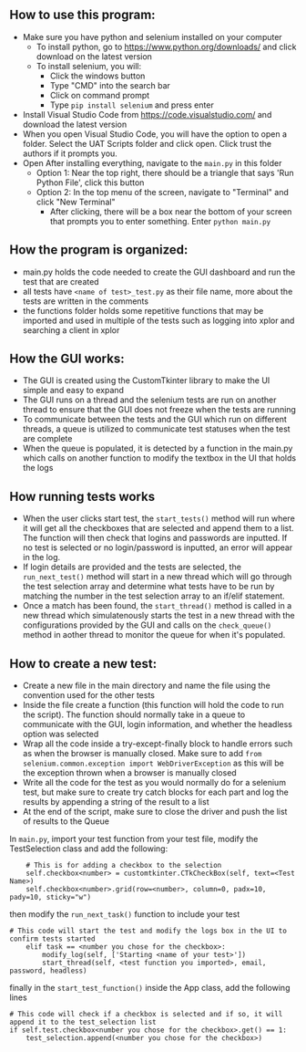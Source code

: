 ## How to use this program:
- Make sure you have python and selenium installed on your computer
    - To install python, go to https://www.python.org/downloads/ and click download on the latest version
    - To install selenium, you will: 
        - Click the windows button 
        - Type "CMD" into the search bar 
        - Click on command prompt 
        - Type `pip install selenium` and press enter
- Install Visual Studio Code from https://code.visualstudio.com/ and download the latest version
- When you open Visual Studio Code, you will have the option to open a folder. Select the UAT Scripts folder and click open. Click trust the authors if it prompts you.
- Open After installing everything, navigate to the `main.py` in this folder
    - Option 1: Near the top right, there should be a triangle that says 'Run Python File', click this button
	- Option 2: In the top menu of the screen, navigate to "Terminal" and click "New Terminal"
	    - After clicking, there will be a box near the bottom of your screen that prompts you to enter something. Enter `python main.py`
## How the program is organized:
- main.py holds the code needed to create the GUI dashboard and run the test that are created
- all tests have `<name of test>_test.py` as their file name, more about the tests are written in the comments
- the functions folder holds some repetitive functions that may be imported and used in multiple of the tests such as logging into xplor and searching a client in xplor

## How the GUI works:
- The GUI is created using the CustomTkinter library to make the UI simple and easy to expand
- The GUI runs on a thread and the selenium tests are run on another thread to ensure that the GUI does not freeze when the tests are running
- To communicate between the tests and the GUI which run on different threads, a queue is utilized to communicate test statuses when the test are complete
- When the queue is populated, it is detected by a function in the main.py which calls on another function to modify the textbox in the UI that holds the logs 

## How running tests works
- When the user clicks start test, the `start_tests()` method will run where it will get all the checkboxes that are selected and append them to a list. The function 
will then check that logins and passwords are inputted. If no test is selected or no login/password is inputted, an error will appear in the log. 
- If login details are provided and the tests are selected, the `run_next_test()` method will start in a new thread which will go through the test selection array and determine
what tests have to be run by matching the number in the test selection array to an if/elif statement. 
- Once a match has been found, the `start_thread()` method is called in a new thread which simulatenously starts the test in a new thread with the configurations provided by the GUI and
calls on the `check_queue()` method in aother thread to monitor the queue for when it's populated. 

## How to create a new test:
- Create a new file in the main directory and name the file using the convention used for the other tests
- Inside the file create a function (this function will hold the code to run the script). The function should normally take in a queue to communicate with the GUI, login information, and whether the headless option was selected
- Wrap all the code inside a try-except-finally block to handle errors such as when the browser is manually closed. Make sure to add `from selenium.common.exception import WebDriverException` as this will be the exception thrown when a browser is manually closed
- Write all the code for the test as you would normally do for a selenium test, but make sure to create try catch blocks for each part and log the results by appending a string of the result to a list 
- At the end of the script, make sure to close the driver and push the list of results to the Queue

In `main.py`, import your test function from your test file, modify the TestSelection class and add the following:
```
    # This is for adding a checkbox to the selection
    self.checkbox<number> = customtkinter.CTkCheckBox(self, text=<Test Name>)
    self.checkbox<number>.grid(row=<number>, column=0, padx=10, pady=10, sticky="w")
```
then modify the `run_next_task()` function to include your test
```
# This code will start the test and modify the logs box in the UI to confirm tests started
    elif task == <number you chose for the checkbox>:
        modify_log(self, ['Starting <name of your test>'])
        start_thread(self, <test function you imported>, email, password, headless)
```
finally in the `start_test_function()` inside the App class, add the following lines
```
# This code will check if a checkbox is selected and if so, it will append it to the test_selection list 
if self.test.checkbox<number you chose for the checkbox>.get() == 1:
    test_selection.append(<number you chose for the checkbox>)
```
